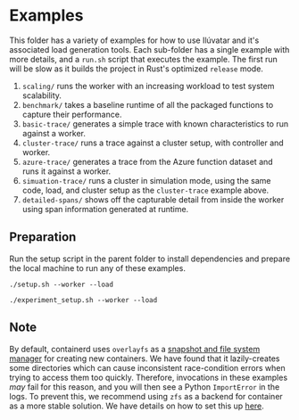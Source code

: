 # Examples

This folder has a variety of examples for how to use Ilúvatar and it's associated load generation tools.
Each sub-folder has a single example with more details, and a `run.sh` script that executes the example.
The first run will be slow as it builds the project in Rust's optimized `release` mode.

1. `scaling/` runs the worker with an increasing workload to test system scalability.
2. `benchmark/` takes a baseline runtime of all the packaged functions to capture their performance.
3. `basic-trace/` generates a simple trace with known characteristics to run against a worker.
4. `cluster-trace/` runs a trace against a cluster setup, with controller and worker.
5. `azure-trace/` generates a trace from the Azure function dataset and runs it against a worker.
6. `simuation-trace/` runs a cluster in simulation mode, using the same code, load, and cluster setup as the `cluster-trace` example above.
7. `detailed-spans/` shows off the capturable detail from inside the worker using span information generated at runtime.

## Preparation

Run the setup script in the parent folder to install dependencies and prepare the local machine to run any of these examples.

```shell
./setup.sh --worker --load
```

```shell
./experiment_setup.sh --worker --load
```

## Note

By default, containerd uses `overlayfs` as a [snapshot and file system manager](https://github.com/containerd/containerd/tree/main/docs/snapshotters) for creating new containers.
We have found that it lazily-creates some directories which can cause inconsistent race-condition errors when trying to access them too quickly.
Therefore, invocations in these examples *may* fail for this reason, and you will then see a Python `ImportError` in the logs.
To prevent this, we recommend using `zfs` as a backend for container as a more stable solution.
We have details on how to set this up [here](../SETUP.md#containerd).
